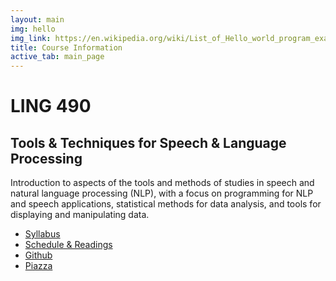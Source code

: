 ```yaml
---
layout: main
img: hello
img_link: https://en.wikipedia.org/wiki/List_of_Hello_world_program_examples
title: Course Information
active_tab: main_page 
---
```



# LING 490
## Tools & Techniques for Speech & Language Processing

Introduction to aspects of the tools and methods of studies in speech and natural language processing (NLP), with a focus on programming for NLP and speech applications, statistical methods for data analysis, and tools for displaying and manipulating  data.

* [Syllabus](syllabus.html)
* [Schedule & Readings](schedule.html)
* [Github](https://github.com/2019-Fall-UIUC-LING402)
* [Piazza](https://piazza.com/illinois/fall2019/ling402)
